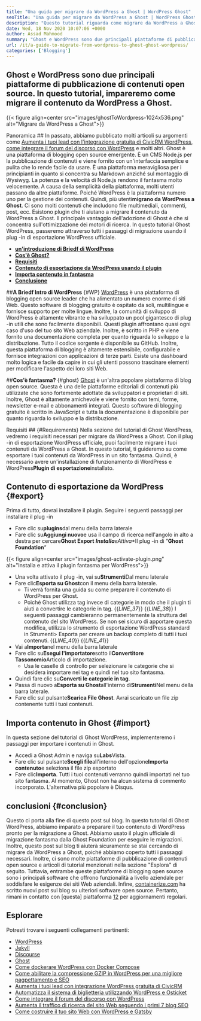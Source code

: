 ```yaml
---
title: "Una guida per migrare da WordPress a Ghost | WordPress Ghost" 
seoTitle: "Una guida per migrare da WordPress a Ghost | WordPress Ghost" 
description: "Questo tutorial riguarda come migrare da WordPress a Ghost. Impareremo come migrare i tuoi post e pagine nel fantasma dal sito Web di WordPress esistente." 
date: Wed, 18 Nov 2020 10:07:06 +0000
author: Assad Mahmood
summary: "Ghost e WordPress sono due principali piattaforme di pubblicazione di contenuti open source. In questo tutorial, impareremo come migrare il contenuto da WordPress a Ghost." 
url: /it/a-guide-to-migrate-from-wordpress-to-ghost-ghost-wordpress/
categories: ['Blogging']
---
```


## Ghost e WordPress sono due principali piattaforme di pubblicazione di contenuti open source. In questo tutorial, impareremo come migrare il contenuto da WordPress a Ghost.

{{< figure align=center src="images/ghostToWordpress-1024x536.png" alt="Migrare da WordPress a Ghost">}}


Panoramica ##
In passato, abbiamo pubblicato molti articoli su argomenti come [Aumenta i tuoi lead con l'integrazione gratuita di CivicRM WordPress][1], [come integrare il forum del discorso con WordPress][2] e molti altri. Ghost è una piattaforma di blogging open source emergente. È un CMS Node.js per la pubblicazione di contenuti e viene fornito con un'interfaccia semplice e pulita che lo rende facile da usare. È una piattaforma meravigliosa per i principianti in quanto si concentra su Markdown anziché sul montaggio di Wysiwyg. La potenza e la velocità di Node.js rendono il fantasma molto velocemente. A causa della semplicità della piattaforma, molti utenti passano da altre piattaforme. Poiché WordPress è la piattaforma numero uno per la gestione dei contenuti.
Quindi, più utenti**migrano da WordPress a Ghost**. Ci sono molti contenuti che includono file multimediali, commenti, post, ecc. Esistono plugin che ti aiutano a migrare il contenuto da WordPress a Ghost. Il principale vantaggio dell'adozione di Ghost è che si concentra sull'ottimizzazione dei motori di ricerca. In questo tutorial Ghost WordPress, passeremo attraverso tutti i passaggi di migrazione usando il plug -in di esportazione WordPress ufficiale.
* **[un'introduzione di Briedf di WordPress][3]**
* **[Cos'è Ghost?][4]**
* **[Requisiti][5]**
* **[Contenuto di esportazione da WrodPress usando il plugin][6]**
* **[Importa contenuto in fantasma][7]**
* **[Conclusione][8]**

##**A Briedf Intro di WordPress** {#WP}
[WordPress][9] è una piattaforma di blogging open source leader che ha alimentato un numero enorme di siti Web. Questo software di blogging gratuito è ospitato da soli, multilingue e fornisce supporto per molte lingue. Inoltre, la comunità di sviluppo di WordPress è altamente vibrante e ha sviluppato un pool gigantesco di plug -in utili che sono facilmente disponibili. Questi plugin affrontano quasi ogni caso d'uso del tuo sito Web aziendale. Inoltre, è scritto in PHP e viene fornito una documentazione completa per quanto riguarda lo sviluppo e la distribuzione. Tutto il codice sorgente è disponibile su GitHub. Inoltre, questa piattaforma di blogging è altamente estensibile, configurabile e fornisce integrazioni con applicazioni di terze parti. Esiste una dashboard molto logica e facile da capire in cui gli utenti possono trascinare elementi per modificare l'aspetto dei loro siti Web.

##**Cos'è fantasma?** {#ghost}
[Ghost][10] è un'altra popolare piattaforma di blog open source. Questa è una delle piattaforme editoriali di contenuti più utilizzate che sono fortemente adottate da sviluppatori e proprietari di siti. Inoltre, Ghost è altamente amichevole e viene fornito con temi, forme, newsletter e-mail e abbonamenti integrati. Questo software di blogging gratuito è scritto in JavaScript e tutta la documentazione è disponibile per quanto riguarda lo sviluppo e la distribuzione.

Requisiti ##  {#Requirements}
Nella sezione del tutorial di Ghost WordPress, vedremo i requisiti necessari per migrare da WordPress a Ghost. Con il plug -in di esportazione WordPress ufficiale, puoi facilmente migrare i tuoi contenuti da WordPress a Ghost. In questo tutorial, ti guideremo su come esportare i tuoi contenuti da WordPress in un sito fantasma. Quindi, è necessario avere un'installazione di funzionamento di WordPress e WordPress**Plugin di esportazione**installato.

## Contenuto di esportazione da WordPress   {#export}
Prima di tutto, dovrai installare il plugin. Seguire i seguenti passaggi per installare il plug -in
* Fare clic su**plugins**dal menu della barra laterale
* Fare clic su**Aggiungi nuovo**e usa il campo di ricerca nell'angolo in alto a destra per cercare**Ghost Export**
***Installa**e**Attiva**Il plug -in di “**Ghost Foundation**“

{{< figure align=center src="images/ghost-activate-plugin.png" alt="Installa e attiva il plugin fantasma per WordPress">}}

* Una volta attivato il plug -in, vai su**Strumenti**Dal menu laterale
* Fare clic**Esporta su Ghost**con il menu della barra laterale.
  * Ti verrà fornita una guida su come preparare il contenuto di WordPress per Ghost.
  * Poiché Ghost utilizza tag invece di categorie in modo che il plugin ti aiuti a convertire le categorie in tag.
{{_LINE_37_}}
{{_LINE_38_}}
    I seguenti passaggi cambieranno permanentemente la struttura del contenuto del sito WordPress. Se non sei sicuro di apportare questa modifica, utilizza lo strumento di esportazione WordPress standard in Strumenti> Esporta per creare un backup completo di tutti i tuoi contenuti.
{{_LINE_40_}}
{{_LINE_41_}}
* Vai a**Importa**nel menu della barra laterale
* Fare clic su**Esegui l'importatore**sotto il**Convertitore Tassonomio**Articolo di importazione.
  * Usa le caselle di controllo per selezionare le categorie che si desidera importare nei tag e quindi nel tuo sito fantasma.
* Quindi fare clic su**Converti le categorie in tag**.
* Passa di nuovo a**Esporta su Ghost**all'interno di**Strumenti**Nel menu della barra laterale.
* Fare clic sul pulsante**Scarica File Ghost**. Avrai scaricato un file zip contenente tutti i tuoi contenuti.

## Importa contenuto in Ghost   {#import}
In questa sezione del tutorial di Ghost WordPress, implementeremo i passaggi per importare i contenuti in Ghost.
* Accedi a Ghost Admin e naviga su**Labs**Vista.
* Fare clic sul pulsante**Scegli file**all'interno dell'opzione**Importa contenuto**e seleziona il file zip esportato
* Fare clic**Importa**. Tutti i tuoi contenuti verranno quindi importati nel tuo sito fantasma.
Al momento, Ghost non ha alcun sistema di commento incorporato. L'alternativa più popolare è Disqus.

## conclusioni   {#conclusion}
Questo ci porta alla fine di questo post sul blog. In questo tutorial di Ghost WordPress, abbiamo imparato a preparare il tuo contenuto di WordPress pronto per la migrazione a Ghost. Abbiamo usato il plugin ufficiale di migrazione fantasma dalla Ghost Foundation per eseguire le migrazioni. Inoltre, questo post sul blog ti aiuterà sicuramente se stai cercando di migrare da WordPress a Ghost, poiché abbiamo coperto tutti i passaggi necessari. Inoltre, ci sono molte piattaforme di pubblicazione di contenuti open source e articoli di tutorial menzionati nella sezione "Esplora" di seguito. Tuttavia, entrambe queste piattaforme di blogging open source sono i principali software che offrono funzionalità a livello aziendale per soddisfare le esigenze dei siti Web aziendali.
Infine, [containerize.com][11] ha scritto nuovi post sul blog su ulteriori software open source. Pertanto, rimani in contatto con [questa] piattaforma [12] per aggiornamenti regolari.

## Esplorare
Potresti trovare i seguenti collegamenti pertinenti:
  * [WordPress][9]
  * [Jekyll][13]
  * [Discourse][14]
  * [Ghost][10]
  * [Come dockerare WordPress con Docker Compose][15]
  * [Come abilitare la compressione GZIP in WordPress per una migliore pagpettamento e SEO][16]
  * [Aumenta i tuoi lead con integrazione WordPress gratuita di CivicRM][1]
  * [Automatizza il sistema di biglietteria utilizzando WordPress e Osticket][17]
  * [Come integrare il forum del discorso con WordPress][2]
  * [Aumenta il traffico di ricerca del sito Web seguendo i primi 7 blog SEO][18]
  * [Come costruire il tuo sito Web con WordPress e Gatsby][19]

  
[1]: https://blog.containerize.com/blogging/civicrm-wordpress-integration-wordpress-tutorial/
[2]: https://blog.containerize.com/blogging/how-to-integrate-discourse-forum-with-wordpress/
[3]: #wp
[4]: #ghost
[5]: #requirements
[6]: #export
[7]: #import
[8]: #conclusion
[9]: https://products.containerize.com/blogging/wordpress/
[10]: https://products.containerize.com/blogging/ghost/
[11]: https://www.containerize.com/
[12]: https://blog.containerize.com/
[13]: https://products.containerize.com/blogging/jekyll/
[14]: https://products.containerize.com/discussion-forum/discourse/
[15]: https://blog.containerize.com/blogging/how-to-dockerize-wordpress-docker-wordpress/
[16]: https://blog.containerize.com/blogging/how-to-enable-gzip-compression-in-wordpress-gzip-wordpress/
[17]: https://blog.containerize.com/blogging/automate-ticketing-system-using-wordpress-and-osticket/
[18]: https://blog.containerize.com/blogging/increase-website-search-traffic-by-following-top-7-seo-blogs/
[19]: https://blog.containerize.com/blogging/how-does-gatsby-integrate-with-wordpress-gatsby-wordpress/
